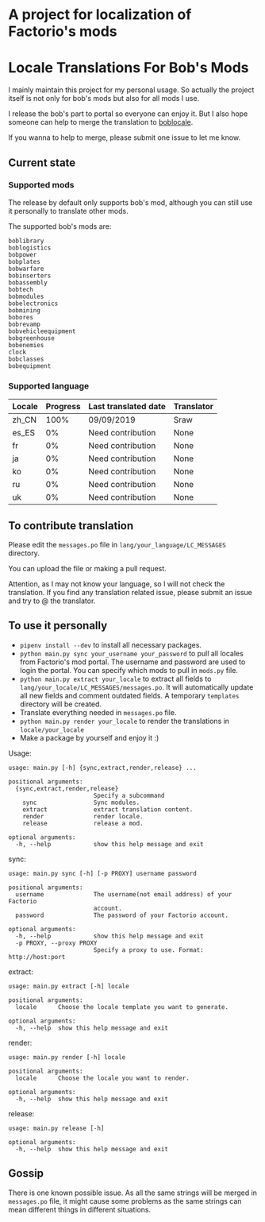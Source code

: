 # A project for localization of Factorio's mods

# Locale Translations For Bob's Mods

I mainly maintain this project for my personal usage. 
So actually the project itself is not only for bob's mods but also for all mods I use.

I release the bob's part to portal so everyone can enjoy it.
But I also hope someone can help to merge the translation to [boblocale](https://github.com/Karosieben/boblocale).

If you wanna to help to merge, please submit one issue to let me know.

## Current state

### Supported mods

The release by default only supports bob's mod, 
although you can still use it personally to translate other mods.

The supported bob's mods are:

    boblibrary
    boblogistics
    bobpower
    bobplates
    bobwarfare
    bobinserters
    bobassembly
    bobtech
    bobmodules
    bobelectronics
    bobmining
    bobores
    bobrevamp
    bobvehicleequipment
    bobgreenhouse
    bobenemies
    clock
    bobclasses
    bobequipment

### Supported language

|Locale|Progress|Last translated date|Translator|
|------|--------|--------------------|----------|
|zh_CN |100%    |09/09/2019          |Sraw      |
|es_ES |0%      |Need contribution   |None      |
|fr    |0%      |Need contribution   |None      |
|ja    |0%      |Need contribution   |None      |
|ko    |0%      |Need contribution   |None      |
|ru    |0%      |Need contribution   |None      |
|uk    |0%      |Need contribution   |None      |

## To contribute translation

Please edit the `messages.po` file in `lang/your_language/LC_MESSAGES` directory.

You can upload the file or making a pull request.

Attention, as I may not know your language, so I will not check the translation.
If you find any translation related issue, please submit an issue and try to @ the translator.

## To use it personally

* `pipenv install --dev` to install all necessary packages.
* `python main.py sync your_username your_password` to pull all locales
  from Factorio's mod portal. The username and password are used to login the portal.
  You can specify which mods to pull in `mods.py` file.
* `python main.py extract your_locale` to extract all fields to 
  `lang/your_locale/LC_MESSAGES/messages.po`. 
  It will automatically update all new fields and comment outdated fields.
  A temporary `templates` directory will be created.
* Translate everything needed in `messages.po` file.
* `python main.py render your_locale` to render the translations in
  `locale/your_locale`
* Make a package by yourself and enjoy it :)

Usage:

```
usage: main.py [-h] {sync,extract,render,release} ...

positional arguments:
  {sync,extract,render,release}
                        Specify a subcommand
    sync                Sync modules.
    extract             extract translation content.
    render              render locale.
    release             release a mod.

optional arguments:
  -h, --help            show this help message and exit
```

sync:

```
usage: main.py sync [-h] [-p PROXY] username password

positional arguments:
  username              The username(not email address) of your Factorio
                        account.
  password              The password of your Factorio account.

optional arguments:
  -h, --help            show this help message and exit
  -p PROXY, --proxy PROXY
                        Specify a proxy to use. Format: http://host:port
```

extract:

```
usage: main.py extract [-h] locale

positional arguments:
  locale      Choose the locale template you want to generate.

optional arguments:
  -h, --help  show this help message and exit
```

render:

```
usage: main.py render [-h] locale

positional arguments:
  locale      Choose the locale you want to render.

optional arguments:
  -h, --help  show this help message and exit
```

release:

```
usage: main.py release [-h]

optional arguments:
  -h, --help  show this help message and exit
```

## Gossip 

There is one known possible issue. As all the same strings will be merged in
`messages.po` file, it might cause some problems as the same strings can mean different
things in different situations.
